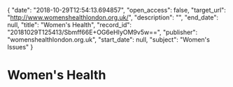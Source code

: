 {
  "date": "2018-10-29T12:54:13.694857", 
  "open_access": false, 
  "target_url": "http://www.womenshealthlondon.org.uk/", 
  "description": "", 
  "end_date": null, 
  "title": "Women's Health", 
  "record_id": "20181029T125413/Sbmff66E+OG6eHIyOM9v5w==", 
  "publisher": "womenshealthlondon.org.uk", 
  "start_date": null, 
  "subject": "Women's Issues"
}

# Women's Health

